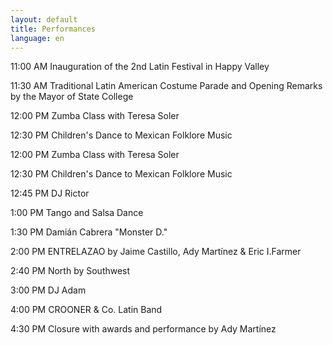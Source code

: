 ```yaml
---
layout: default
title: Performances 
language: en
---
```



11:00 AM    Inauguration of the 2nd Latin Festival in Happy Valley

11:30 AM    Traditional Latin American Costume Parade and Opening Remarks by the Mayor of State College

12:00 PM    Zumba Class with Teresa Soler

12:30 PM    Children's Dance to Mexican Folklore Music

12:00 PM    Zumba Class with Teresa Soler

12:30 PM    Children's Dance to Mexican Folklore Music

12:45 PM    DJ Rictor

1:00 PM     Tango and Salsa Dance

1:30 PM     Damián Cabrera "Monster D."

2:00 PM     ENTRELAZAO by Jaime Castillo, Ady Martínez & Eric I.Farmer

2:40 PM     North by Southwest

3:00 PM     DJ Adam

4:00 PM     CROONER & Co. Latin Band

4:30 PM     Closure with awards and performance by Ady Martínez
